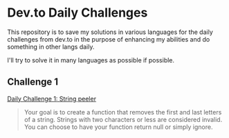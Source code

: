 # Dev.to Daily Challenges

This repository is to save my solutions in various languages for the daily challenges from dev.to in the purpose of enhancing my abilities and do something in other langs daily.

I'll try to solve it in many languages as possible if possible.

## Challenge 1
[Daily Challenge 1: String peeler](https://dev.to/thepracticaldev/daily-challenge-1-string-peeler-4nep)

> Your goal is to create a function that removes the first and last letters of a string. Strings with two characters or less are considered invalid. You can choose to have your function return null or simply ignore.
